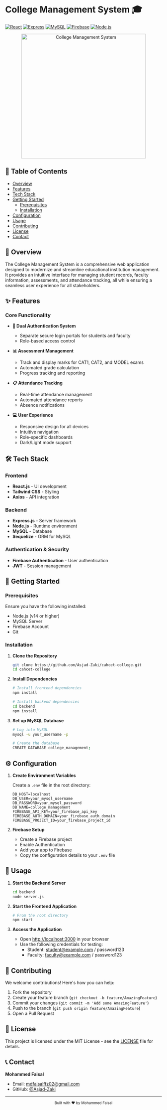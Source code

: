 # College Management System 🎓

[![React](https://img.shields.io/badge/React-20232A?style=for-the-badge&logo=react&logoColor=61DAFB)](https://reactjs.org/)
[![Express](https://img.shields.io/badge/Express.js-404D59?style=for-the-badge)](https://expressjs.com/)
[![MySQL](https://img.shields.io/badge/MySQL-005C84?style=for-the-badge&logo=mysql&logoColor=white)](https://www.mysql.com/)
[![Firebase](https://img.shields.io/badge/Firebase-FFCA28?style=for-the-badge&logo=firebase&logoColor=black)](https://firebase.google.com/)
[![Node.js](https://img.shields.io/badge/Node.js-43853D?style=for-the-badge&logo=node.js&logoColor=white)](https://nodejs.org/)

<div align="center">
  <img src="https://user-images.githubusercontent.com/74038190/238353480-219bcc70-f5dc-466b-9a60-29653d8e8433.gif" alt="College Management System" width="400">
</div>

## 📑 Table of Contents
- [Overview](#overview)
- [Features](#features)
- [Tech Stack](#tech-stack)
- [Getting Started](#getting-started)
  - [Prerequisites](#prerequisites)
  - [Installation](#installation)
- [Configuration](#configuration)
- [Usage](#usage)
- [Contributing](#contributing)
- [License](#license)
- [Contact](#contact)

## 🌟 Overview

The College Management System is a comprehensive web application designed to modernize and streamline educational institution management. It provides an intuitive interface for managing student records, faculty information, assessments, and attendance tracking, all while ensuring a seamless user experience for all stakeholders.

## ✨ Features

### Core Functionality
- **🔐 Dual Authentication System**
  - Separate secure login portals for students and faculty
  - Role-based access control
  
- **📊 Assessment Management**
  - Track and display marks for CAT1, CAT2, and MODEL exams
  - Automated grade calculation
  - Progress tracking and reporting
  
- **📋 Attendance Tracking**
  - Real-time attendance management
  - Automated attendance reports
  - Absence notifications
  
- **💻 User Experience**
  - Responsive design for all devices
  - Intuitive navigation
  - Role-specific dashboards
  - Dark/Light mode support

## 🛠️ Tech Stack

### Frontend
- **React.js** - UI development
- **Tailwind CSS** - Styling
- **Axios** - API integration

### Backend
- **Express.js** - Server framework
- **Node.js** - Runtime environment
- **MySQL** - Database
- **Sequelize** - ORM for MySQL

### Authentication & Security
- **Firebase Authentication** - User authentication
- **JWT** - Session management

## 🚀 Getting Started

### Prerequisites

Ensure you have the following installed:
- Node.js (v14 or higher)
- MySQL Server
- Firebase Account
- Git

### Installation

1. **Clone the Repository**
   ```bash
   git clone https://github.com/Asjad-Zaki/cahcet-college.git
   cd cahcet-college
   ```

2. **Install Dependencies**
   ```bash
   # Install frontend dependencies
   npm install

   # Install backend dependencies
   cd backend
   npm install
   ```

3. **Set up MySQL Database**
   ```bash
   # Log into MySQL
   mysql -u your_username -p

   # Create the database
   CREATE DATABASE college_management;
   ```

## ⚙️ Configuration

1. **Create Environment Variables**
   
   Create a `.env` file in the root directory:
   ```env
   DB_HOST=localhost
   DB_USER=your_mysql_username
   DB_PASSWORD=your_mysql_password
   DB_NAME=college_management
   FIREBASE_API_KEY=your_firebase_api_key
   FIREBASE_AUTH_DOMAIN=your_firebase_auth_domain
   FIREBASE_PROJECT_ID=your_firebase_project_id
   ```

2. **Firebase Setup**
   - Create a Firebase project
   - Enable Authentication
   - Add your app to Firebase
   - Copy the configuration details to your `.env` file

## 📱 Usage

1. **Start the Backend Server**
   ```bash
   cd backend
   node server.js
   ```

2. **Start the Frontend Application**
   ```bash
   # From the root directory
   npm start
   ```

3. **Access the Application**
   - Open [http://localhost:3000](http://localhost:3000) in your browser
   - Use the following credentials for testing:
     - Student: student@example.com / password123
     - Faculty: faculty@example.com / password123

## 🤝 Contributing

We welcome contributions! Here's how you can help:

1. Fork the repository
2. Create your feature branch (`git checkout -b feature/AmazingFeature`)
3. Commit your changes (`git commit -m 'Add some AmazingFeature'`)
4. Push to the branch (`git push origin feature/AmazingFeature`)
5. Open a Pull Request

## 📄 License

This project is licensed under the MIT License - see the [LICENSE](LICENSE) file for details.

## 📞 Contact

**Mohammed Faisal**
- Email: [mdfaisalffz02@gmail.com](mailto:mdfaisalffz02@gmail.com)
- GitHub: [@Asjad-Zaki](https://github.com/Asjad-Zaki)

---

<div align="center">
  <sub>Built with ❤️ by Mohammed Faisal</sub>
</div>
